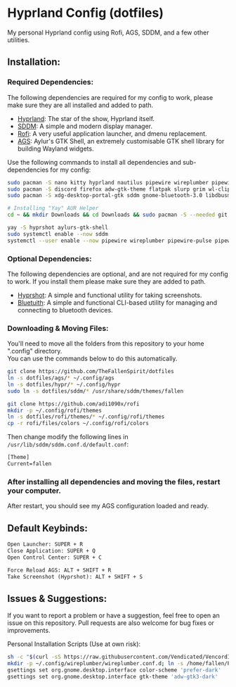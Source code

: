 # Hyprland Config (dotfiles)
My personal Hyprland config using Rofi, AGS, SDDM, and a few other utilities.

## Installation:

### Required Dependencies:
The following dependencies are required for my config to work, please make sure they are all installed and added to path.
- [Hyprland](https://hyprland.org): The star of the show, Hyprland itself.
- [SDDM](https://github.com/sddm/sddm): A simple and modern display manager.
- [Rofi](https://github.com/lbonn/rofi): A very useful application launcher, and dmenu replacement.
- [AGS](https://aylur.github.io/ags-docs/): Aylur's GTK Shell, an extremely customisable GTK shell library for building Wayland widgets.

Use the following commands to install all dependencies and sub-dependencies for my config:
```bash
sudo pacman -S nano kitty hyprland nautilus pipewire wireplumber pipewire-pulse pipewire-alsa
sudo pacman -S discord firefox adw-gtk-theme flatpak slurp grim wl-clipboard noto-fonts noto-fonts-cjk
sudo pacman -S xdg-desktop-portal-gtk sddm gnome-bluetooth-3.0 libdbusmenu-gtk3 sassc noto-fonts-emoji rofi-wayland

# Installing "Yay" AUR Helper
cd ~ && mkdir Downloads && cd Downloads && sudo pacman -S --needed git base-devel && git clone https://aur.archlinux.org/yay-bin.git && cd yay-bin && makepkg -si

yay -S hyprshot aylurs-gtk-shell
sudo systemctl enable --now sddm
systemctl --user enable --now pipewire wireplumber pipewire-pulse pipewire-alsa
```

### Optional Dependencies:
The following dependencies are optional, and are not required for my config to work. If you install them please make sure they are added to path.
- [Hyprshot](https://github.com/Gustash/hyprshot): A simple and functional utility for taking screenshots.
- [Bluetuith](https://github.com/darkhz/bluetuith): A simple and functional CLI-based utility for managing and connecting to bluetooth devices.

### Downloading & Moving Files:
You'll need to move all the folders from this repository to your home ".config" directory.
<br/>
You can use the commands below to do this automatically.

```bash
git clone https://github.com/TheFallenSpirit/dotfiles
ln -s dotfiles/ags/* ~/.config/ags
ln -s dotfiles/hypr/* ~/.config/hypr
sudo ln -s dotfiles/sddm/* /usr/share/sddm/themes/fallen

git clone https://github.com/adi1090x/rofi
mkdir -p ~/.config/rofi/themes
ln -s dotfiles/rofi/themes/* ~/.config/rofi/themes
cp -r rofi/files/colors ~/.config/rofi/colors
```

Then change modify the following lines in `/usr/lib/sddm/sddm.conf.d/default.conf`:
```txt
[Theme]
Current=fallen
```

### After installing all dependencies and moving the files, restart your computer.
After restart, you should see my AGS configuration loaded and ready.

## Default Keybinds:
```txt
Open Launcher: SUPER + R
Close Application: SUPER + Q
Open Control Center: SUPER + C

Force Reload AGS: ALT + SHIFT + R
Take Screenshot (Hyprshot): ALT + SHIFT + S
```

## Issues & Suggestions:
If you want to report a problem or have a suggestion, feel free to open an issue on this repository. Pull requests are also welcome for bug fixes or improvements.

Personal Installation Scripts (Use at own risk):
```bash
sh -c "$(curl -sS https://raw.githubusercontent.com/Vendicated/VencordInstaller/main/install.sh)"
mkdir -p ~/.config/wireplumber/wireplumber.conf.d; ln -s /home/fallen/Projects/dotfiles/wireplumber/* /home/fallen/.config/wireplumber/wireplumber.conf.d
gsettings set org.gnome.desktop.interface color-scheme 'prefer-dark'
gsettings set org.gnome.desktop.interface gtk-theme 'adw-gtk3-dark'
```
